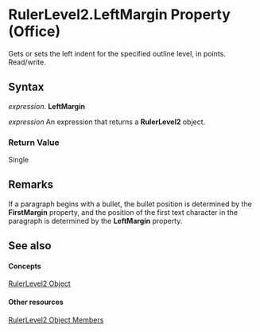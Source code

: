 
# RulerLevel2.LeftMargin Property (Office)

Gets or sets the left indent for the specified outline level, in points. Read/write.


## Syntax

 _expression_. **LeftMargin**

 _expression_ An expression that returns a **RulerLevel2** object.


### Return Value

Single


## Remarks

If a paragraph begins with a bullet, the bullet position is determined by the  **FirstMargin** property, and the position of the first text character in the paragraph is determined by the **LeftMargin** property.


## See also


#### Concepts


[RulerLevel2 Object](f1660a26-5990-9524-33f0-a2e3410160f3.md)
#### Other resources


[RulerLevel2 Object Members](e70ec0f0-2e89-927d-6eea-27bb4b8f5e6f.md)
